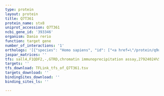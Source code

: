 ```yaml
---
type: protein
layout: protein
title: Q7T361
protein_name: stx8
uniprot_accession: Q7T361
ncbi_gene_id: '393346'
organism: Danio rerio
function: target gene
number_of_interactions: '1'
orthologs: '[{"species": "Homo sapiens", "id": ["<a href=\"/protein/q9unk0\">Q9UNK0</a>"]}, {"species": "Mus musculus", "id": ["<a href=\"/protein/o88983\">O88983</a>"]}, {"species": "Rattus norvegicus", "id": ["<a href=\"/protein/q9z2q7\">Q9Z2Q7</a>"]}, {"species": "Drosophila melanogaster", "id": ["<a href=\"/protein/q9vv76\">Q9VV76</a>"]}]'
jaspar_matrices: ''
tfs: sall4,F1QDF2,-,GTRD,chromatin immunoprecipitation assay,27924024%5Buid%5D,No
targets: ''
tfs_download: TFLink_tfs_of_Q7T361.tsv
targets_download: ''
bindingSites_download: ''
binding_sites_ls: ''

---
```

